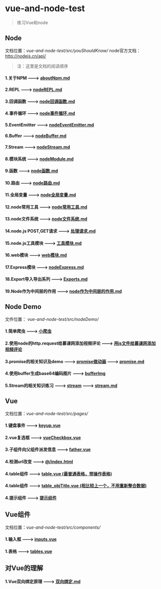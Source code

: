 # vue-and-node-test

> 练习Vue和node 

## Node
文档位置：*vue-and-node-test/src/youShouldKnow/*
node官方文档： http://nodejs.cn/api/

> 注：这里是文档的阅读顺序

#### 1.关于NPM ---> [aboutNpm.md](./src/youShouldKnow/aboutNpm.md)
#### 2.REPL ---> [nodeREPL.md](./src/youShouldKnow/nodeREPL.md)
#### 3.回调函数 ---> [node回调函数.md](./src/youShouldKnow/node回调函数.md)
#### 4.事件循环 ---> [node事件循环.md](./src/youShouldKnow/node事件循环.md)
#### 5.EventEmitter ---> [nodeEventEmitter.md](./src/youShouldKnow/nodeEventEmitter.md)
#### 6.Buffer ---> [nodeBuffer.md](./src/youShouldKnow/nodeBuffer.md)
#### 7.Stream ---> [nodeStream.md](./src/youShouldKnow/nodeStream.md)
#### 8.模块系统 ---> [nodeModule.md](./src/youShouldKnow/nodeModule.md)
#### 9.函数 ---> [node函数.md](./src/youShouldKnow/node函数.md)
#### 10.路由 ---> [node路由.md](./src/youShouldKnow/node路由.md)
#### 11.全局变量 ---> [node全局变量.md](./src/youShouldKnow/node全局变量.md)
#### 12.node常用工具 ---> [node常用工具.md](./src/youShouldKnow/node常用工具.md)
#### 13.node文件系统 ---> [node文件系统.md](./src/youShouldKnow/node文件系统.md)
#### 14.node.js POST,GET请求 ---> [处理请求.md](./src/youShouldKnow/处理请求.md)
#### 15.node.js工具模块 ---> [工具模块.md](./src/youShouldKnow/工具模块.md)
#### 16.web模块 ---> [web模块.md](./src/youShouldKnow/web模块.md)
#### 17.Express模块 ---> [nodeExpress.md](./src/youwShouldKnow/nodeExpress.md)
#### 18.Export导入导出系列 ---> [Exports.md](./src/youShouldKnow/Exports.md)
#### 19.Node作为中间层的作用 ---> [node作为中间层的作用.md](./src/youShouldKnow/node作为中间层的作用.md)



## Node Demo
文件位置： *vue-and-node-test/src/nodeDemo/*
#### 1.简单爬虫 ---> [小爬虫](./src/nodeDemo/小爬虫)
#### 2.使用node的http.request给慕课网添加视频评论 ---> [用js文件给慕课网添加视频评论](./src/nodeDemo/用js文件给慕课网添加视频评论)
#### 3.promise的相关知识及demo ---> [promise做动画](./src/nodeDemo/promise做动画) ---> [promise.md](./src/nodeDemo/promise做动画/promise.md)
#### 4.使用buffer生成base64编码图片 ---> [bufferImg](./src/nodeDemo/bufferImg)
#### 5.Stream的相关知识练习 ---> [stream](./src/nodeDemo/stream) ---> [stream.md](./src/nodeDemo/stream/stream.md)


## Vue
文档位置：*vue-and-node-test/src/pages/*

#### 1.键盘事件 ---> [keyup.vue](./src/pages/keyup.vue)
#### 2.vue复选框 ---> [vueCheckbox.vue](./src/pages/vueCheckbox.vue)
#### 3.子组件向父组件派发信息 ---> [father.vue](./src/pages/father.vue)
#### 4.检测url改变 ---> [@/index.html](./index.html)
#### 4.table组件 ---> [table.vue (最普通表格，带操作表格)](./src/pages/table.vue)
#### 4.table组件 ---> [table_objTitle.vue (相比较上一个，不用重新整合数据)](./src/pages/table_objTitle.vue)
#### 4.提示组件 ---> [提示组件](./src/pages/notice.vue)

## Vue组件
文档位置：*vue-and-node-test/src/components/*

#### 1.输入框 ---> [inputs.vue](./src/components/inputs.vue)
#### 1.表格 ---> [tables.vue](./src/components/tables.vue)


## 对Vue的理解
#### 1.Vue双向绑定原理 ---> [双向绑定.md](src/aboutVue/双向绑定原理/双向绑定.md)

